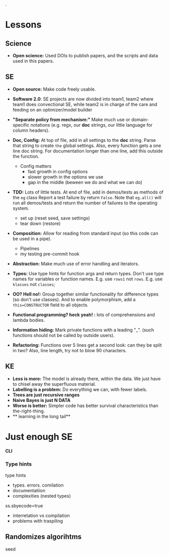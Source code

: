 .

# Lessons

## Science

- **Open science:** Used DOIs to publish papers, and the scripts and data used in this papers.

## SE

- **Open source:** Make code freely usable.
- **Software 2.0**: SE projects are now divided into team1, team2 where team1 does convectional SE, while team2
   is in charge of the care and feeding on an optimizer/model builder
- **"Separate policy from mechanism:"** Make much use or domain-specific notations (e.g. regx, our
  __doc__ strings, our little language for column headers).
- **Doc, Config:** At top of file, add in all settings to the __doc__ string. 
  Parse that string to create `the` global settings.
  Also, every function gets a one line doc string. For documentation longer than one line,
  add this outside the function.
  - Config matters
    - fast growth in config options
    - slower growth in the options we use
    - gap in the middle (beween we do and what we can do)
- **TDD:** Lots of little tests. At end of file, add in demos/tests as methods of the `eg` class 
  Report a test failure by return `False`. Note that `eg.all()` will run all demos/tests
  and return the number of failures to the operating system.
  - set up (reset seed, save settings)
  - tear down (restore)

- **Composition:** Allow for reading from standard input (so this code can be used in a pipe).
   -  Pipelines
   - my testing pre-commit hook
- **Abstraction:** Make much use of error handling and iterators.
- **Types:** Use type hints for function args and return types.
  Don't use type names for variables or function names.  E.g. use `rows1` not `rows`. E.g. use `klasses` not `classes`; 
- **OO? Hell no!:** Group together similar functionality for difference types (so don't use classes).
  And to enable polymorphism, add a `this=CONSTRUCTOR` field to all objects.
- **Functional programming? heck yeah! :** lots of comprehensions and lambda bodies.
- **Information hiding:** Mark private functions with a leading  "_". 
  (such functions  should not be called by outside users).
- **Refactoring:**  Functions over 5 lines get a second look: can they be split in two?
  Also, line length,  try not to blow 90 characters.

## KE

- **Less is more:** The model is already there, within the data.
     We  just have to chisel away the superfluous material. 
- **Labelling is a problem:** Do everything we can, with fewer labels.
- **Trees are just recursive ranges**
- **Naive Bayes is just N DATA**
- **Worse is better:** Simpler code has better survival characteristics than the-right-thing.
- ** learning in the long tail**

# Just enough SE



#### CLI

### Type hints
type hints
- types. errors. comilation
- documentatiion
- complexities (nested types)

ss.sbyecode=true
- interretation vs compilation
- problems with traspiling

## Randomizes algorihtms

seed
